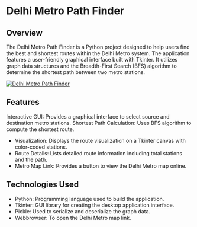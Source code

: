 # Delhi Metro Path Finder

## Overview
The Delhi Metro Path Finder is a Python project designed to help users find the best and shortest routes within the Delhi Metro system. The application features a user-friendly graphical interface built with Tkinter. It utilizes graph data structures and the Breadth-First Search (BFS) algorithm to determine the shortest path between two metro stations.

[![Delhi Metro Path Finder](https://img.youtube.com/vi/bkWRuGNOZus/0.jpg)](https://www.youtube.com/watch?v=bkWRuGNOZus)

## Features
Interactive GUI: Provides a graphical interface to select source and destination metro stations.
Shortest Path Calculation: Uses BFS algorithm to compute the shortest route.
- Visualization: Displays the route visualization on a Tkinter canvas with color-coded stations.
- Route Details: Lists detailed route information including total stations and the path.
- Metro Map Link: Provides a button to view the Delhi Metro map online.
## Technologies Used
- Python: Programming language used to build the application.
- Tkinter: GUI library for creating the desktop application interface.
- Pickle: Used to serialize and deserialize the graph data.
- Webbrowser: To open the Delhi Metro map link.
